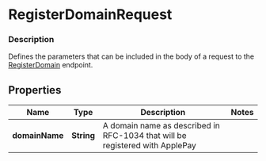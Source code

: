 
# RegisterDomainRequest

### Description

Defines the parameters that can be included in the body of a request to the [RegisterDomain](#endpoint-registerdomain) endpoint.

## Properties
Name | Type | Description | Notes
------------ | ------------- | ------------- | -------------
**domainName** | **String** | A domain name as described in RFC-1034 that will be registered with ApplePay | 



